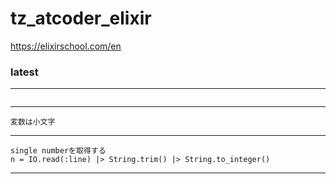 # tz_atcoder_elixir

https://elixirschool.com/en


### latest
---
```

```
---
```
変数は小文字
```
---
```
single numberを取得する
n = IO.read(:line) |> String.trim() |> String.to_integer()
```
---
